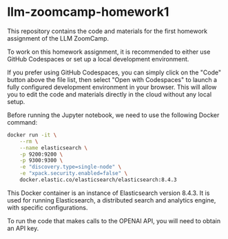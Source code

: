 # llm-zoomcamp-homework1

This repository contains the code and materials for the first homework assignment of the LLM ZoomCamp.

To work on this homework assignment, it is recommended to either use GitHub Codespaces or set up a local development environment.

If you prefer using GitHub Codespaces, you can simply click on the "Code" button above the file list, then select "Open with Codespaces" to launch a fully configured development environment in your browser. This will allow you to edit the code and materials directly in the cloud without any local setup.

Before running the Jupyter notebook, we need to use the following Docker command:

```bash
docker run -it \
    --rm \
    --name elasticsearch \
    -p 9200:9200 \
    -p 9300:9300 \
    -e "discovery.type=single-node" \
    -e "xpack.security.enabled=false" \
    docker.elastic.co/elasticsearch/elasticsearch:8.4.3
```

This Docker container is an instance of Elasticsearch version 8.4.3. It is used for running Elasticsearch, a distributed search and analytics engine, with specific configurations.

To run the code that makes calls to the OPENAI API, you will need to obtain an API key. 



